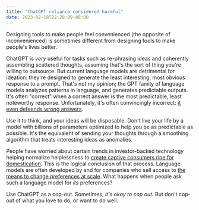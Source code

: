 ```yaml
---
title: "ChatGPT reliance considered harmful"
date: 2023-02-18T22:28:09-08:00
---
```

Designing tools to make people feel convenienced (the opposite of inconvenienced) is sometimes different from designing tools to make people's lives better.

ChatGPT is _very_ useful for tasks such as re-phrasing ideas and coherently assembling scattered thoughts, assuming that's the sort of thing you're willing to outsource. But current language models are detrimental for ideation: they're designed to generate the least interesting, most obvious response to a prompt. That's not my opinion; the GPT family of language models analyzes patterns in language, and generates predictable outputs. It's often "correct" when a correct answer is the most predictable, least noteworthy response. Unfortunately, it's often convincingly incorrect: [it even defeends wrong answers](https://simonwillison.net/2023/Feb/15/bing/#prompt-leaked).

Use it to think, and your ideas will be disposable. Don't live your life by a model with billions of parameters optimized to help you be as predictable as possible. It's the equivalent of sending your thoughts through a smoothing algorithm that treats interesting ideas as anomalies.

People have worried about certain trends in investor-backed technology helping normalize helplessness to [create captive consumers ripe for domestication](https://seirdy.one/posts/2021/01/27/whatsapp-and-the-domestication-of-users/). This is the logical conclusion of that process. Language models are often developed by and for companies who sell access to [the means to change preferences at scale](https://en.wikipedia.org/wiki/Online_advertising). What happens when people ask such a language model for _its_ preferences?

Use ChatGPT as a cop-out. Sometimes, _it's okay to cop out._ But don't cop-out of what you love to do, or want to do well.

